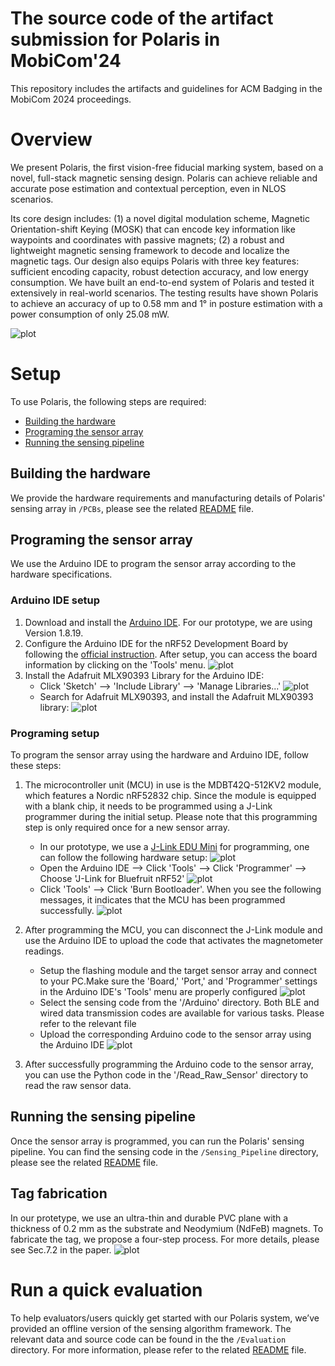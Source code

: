 # The source code of the artifact submission for Polaris in MobiCom'24

This repository includes the artifacts and guidelines for ACM Badging in the MobiCom 2024 proceedings.

# Overview
We present Polaris, the first vision-free fiducial marking system, based on a novel, full-stack magnetic sensing design. 
Polaris can achieve reliable and accurate pose estimation and contextual perception, even in NLOS scenarios. 

Its core design includes: (1) a novel digital modulation scheme, Magnetic Orientation-shift Keying (MOSK) that can encode key information like waypoints and coordinates with passive magnets; (2) a robust and lightweight magnetic sensing framework to decode and localize the magnetic tags. 
Our design also equips Polaris with three key features: sufficient encoding capacity, robust detection accuracy, and low energy consumption. 
We have built an end-to-end system of Polaris and tested it extensively in real-world scenarios. The testing results have shown Polaris to achieve an accuracy of up to 0.58 mm and 1&deg; in posture estimation with a power consumption of only 25.08 mW.

![plot](./Imgs/illustration.png)


# Setup
To use Polaris, the following steps are required:
* [Building the hardware](#building-the-hardware)
* [Programing the sensor array](#programing-the-sensor-array)
* [Running the sensing pipeline](#running-the-sensing-pipeline)

## Building the hardware
We provide the hardware requirements and manufacturing details of Polaris' sensing array in `/PCBs`, please see the related [README](./PCBs/README.md) file.

## Programing the sensor array
We use the Arduino IDE to program the sensor array according to the hardware specifications.
### Arduino IDE setup
1. Download and install the [Arduino IDE](https://www.arduino.cc/en/software). For our prototype, we are using Version 1.8.19.
2. Configure the Arduino IDE for the nRF52 Development Board by following the [official instruction](https://learn.adafruit.com/bluefruit-nrf52-feather-learning-guide/arduino-bsp-setup).
After setup, you can access the board information by clicking on the 'Tools' menu.
  ![plot](./Imgs/nRF52_arduino_configuration.png)
3. Install the Adafruit MLX90393 Library for the Arduino IDE:
    - Click 'Sketch' --> 'Include Library' --> 'Manage Libraries...'
    ![plot](./Imgs/sensor_arduino_library.png)
    - Search for Adafruit MLX90393, and install the Adafruit MLX90393 library:
    ![plot](./Imgs/install_MLX90393_library.png)

### Programing setup
To program the sensor array using the hardware and Arduino IDE, follow these steps:
1. The microcontroller unit (MCU) in use is the MDBT42Q-512KV2 module, which features a Nordic nRF52832 chip. Since the module is equipped with a blank chip, it needs to be programmed using a J-Link programmer during the initial setup. Please note that this programming step is only required once for a new sensor array.
    - In our prototype, we use a [J-Link EDU Mini](https://www.segger.com/products/debug-probes/j-link/models/j-link-edu-mini/) for programming, one can follow the following hardware setup:
    ![plot](./Imgs/JLink_hardware_setup.jpg)
    - Open the Arduino IDE --> Click 'Tools' --> Click 'Programmer' --> Choose 'J-Link for Bluefruit nRF52'
    ![plot](./Imgs/JLink_step2.png)
    - Click 'Tools' --> Click 'Burn Bootloader'. When you see the following messages, it indicates that the MCU has been programmed successfully.
    ![plot](./Imgs/JLink_result.png)


2. After programming the MCU, you can disconnect the J-Link module and use the Arduino IDE to upload the code that activates the magnetometer readings.
    - Setup the flashing module and the target sensor array and connect to your PC.Make sure the 'Board,' 'Port,' and 'Programmer' settings in the Arduino IDE's 'Tools' menu are properly configured
    ![plot](./Imgs/flashing_information.png)
    - Select the sensing code from the '/Arduino' directory. Both BLE and wired data transmission codes are available for various tasks. Please refer to the relevant file
    - Upload the corresponding Arduino code to the sensor array using the Arduino IDE
    ![plot](./Imgs/flashing_result.png)

3. After successfully programming the Arduino code to the sensor array, you can use the Python code in the '/Read_Raw_Sensor' directory to read the raw sensor data.


## Running the sensing pipeline
Once the sensor array is programmed, you can run the Polaris' sensing pipeline. You can find the sensing code in the `/Sensing_Pipeline` directory, please see the related [README](./Sensing_Pipeline/README.md) file.


## Tag fabrication
In our protetype, we use an ultra-thin and durable PVC plane with 
a thickness of 0.2 mm as the substrate and Neodymium (NdFeB) magnets.
To fabricate the tag, we propose a four-step process. 
For more details, please see Sec.7.2 in the paper.
![plot](./Imgs/tag_fabrication.png)


# Run a quick evaluation
To help evaluators/users quickly get started with our Polaris system, we’ve provided an offline version of the sensing algorithm framework. 
The relevant data and source code can be found in the the `/Evaluation` directory. 
For more information, please refer to the related [README](./Evaluation/README.md) file.